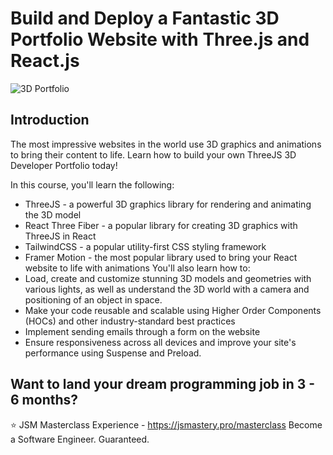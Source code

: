 # Build and Deploy a Fantastic 3D Portfolio Website with Three.js and React.js

![3D Portfolio](https://i.ibb.co/9ykhLtM/Thumbnail.png)

## Introduction

The most impressive websites in the world use 3D graphics and animations to bring their content to life. Learn how to build your own ThreeJS 3D Developer Portfolio today!

In this course, you'll learn the following:

- ThreeJS - a powerful 3D graphics library for rendering and animating the 3D model
- React Three Fiber - a popular library for creating 3D graphics with ThreeJS in React
- TailwindCSS - a popular utility-first CSS styling framework
- Framer Motion - the most popular library used to bring your React website to life with animations
  You'll also learn how to:
- Load, create and customize stunning 3D models and geometries with various lights, as well as understand the 3D world with a camera and positioning of an object in space.
- Make your code reusable and scalable using Higher Order Components (HOCs) and other industry-standard best practices
- Implement sending emails through a form on the website
- Ensure responsiveness across all devices and improve your site's performance using Suspense and Preload.

## Want to land your dream programming job in 3 - 6 months?

⭐ JSM Masterclass Experience - https://jsmastery.pro/masterclass
Become a Software Engineer. Guaranteed.
